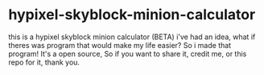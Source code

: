 # hypixel-skyblock-minion-calculator
this is a hypixel skyblock minion calculator (BETA)
i've had an idea, what if theres was program that would make my life easier? So i made that program! It's a open source,
So if you want to share it, credit me, or this repo for it, thank you.
